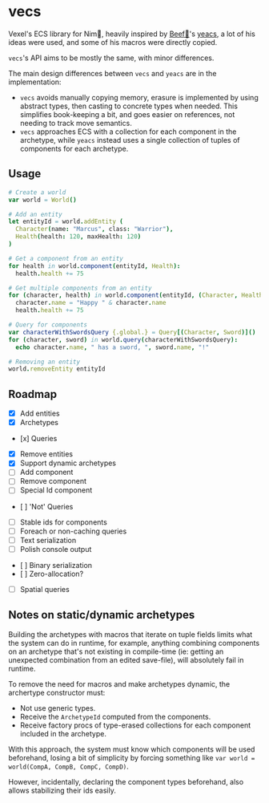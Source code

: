 # vecs

Vexel's ECS library for Nim👑, heavily inspired by [Beef🥩](https://github.com/beef331)'s [yeacs](https://github.com/beef331/nimtrest/blob/master/yeacs.nim), a lot of his ideas were used, and some of his macros were directly copied.

`vecs`'s API aims to be mostly the same, with minor differences.

The main design differences between `vecs` and `yeacs` are in the implementation:
- `vecs` avoids manually copying memory, erasure is implemented by using abstract types, then casting to concrete types when needed. This simplifies book-keeping a bit, and goes easier on references, not needing to track move semantics.
- `vecs` approaches ECS with a collection for each component in the archetype, while `yeacs` instead uses a single collection of tuples of components for each archetype.

## Usage
```nim
# Create a world
var world = World()
```
```nim
# Add an entity
let entityId = world.addEntity (
  Character(name: "Marcus", class: "Warrior"),
  Health(health: 120, maxHealth: 120)
)
```
```nim
# Get a component from an entity
for health in world.component(entityId, Health):
  health.health += 75
```
```nim
# Get multiple components from an entity
for (character, health) in world.component(entityId, (Character, Health)):
  character.name = "Happy " & character.name
  health.health += 75
```
```nim
# Query for components
var characterWithSwordsQuery {.global.} = Query[(Character, Sword)]()
for (character, sword) in world.query(characterWithSwordsQuery):
  echo character.name, " has a sword, ", sword.name, "!"
```
```nim
# Removing an entity
world.removeEntity entityId
```

## Roadmap
- [x] Add entities
- [x] Archetypes
- [x] Queries
- [x] Remove entities
- [x] Support dynamic archetypes
- [ ] Add component
- [ ] Remove component
- [ ] Special Id component
- [ ] 'Not' Queries
- [ ] Stable ids for components
- [ ] Foreach or non-caching queries
- [ ] Text serialization
- [ ] Polish console output
- [ ] Binary serialization
- [ ] Zero-allocation?
- [ ] Spatial queries

## Notes on static/dynamic archetypes
Building the archetypes with macros that iterate on tuple fields limits what the system can do in runtime, for example, anything combining components on an archetype that's not existing in compile-time (ie: getting an unexpected combination from an edited save-file), will absolutely fail in runtime.

To remove the need for macros and make archetypes dynamic, the archertype constructor must:
- Not use generic types.
- Receive the `ArchetypeId` computed from the components.
- Receive factory procs of type-erased collections for each component included in the archetype.

With this approach, the system must know which components will be used beforehand, losing a bit of simplicity by forcing something like `var world = world(CompA, CompB, CompC, CompD)`.

However, incidentally, declaring the component types beforehand, also allows stabilizing their ids easily.
